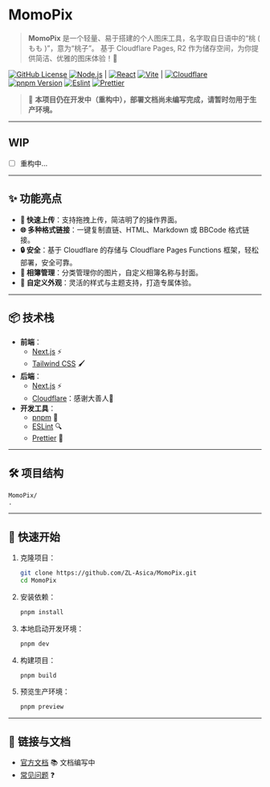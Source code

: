 # MomoPix

> **MomoPix** 是一个轻量、易于搭建的个人图床工具，名字取自日语中的“桃 ( もも )”，意为“桃子”。
> 基于 Cloudflare Pages, R2 作为储存空间，为你提供简洁、优雅的图床体验！🎉

[![GitHub License][license-badge]][license-link]
[![Node.js][node-badge]][node-link] |
[![React][react-badge]][react-link]
[![Vite][vite-badge]][vite-link] |
[![Cloudflare][cloudflare-badge]][cloudflare-link]
[![pnpm Version][pnpm-badge]][pnpm-link]
[![Eslint][eslint-badge]][eslint-link]
[![Prettier][prettier-badge]][prettier-link]

> 🚧 **本项目仍在开发中（重构中），部署文档尚未编写完成，请暂时勿用于生产环境。**

---

## WIP

- [ ] 重构中...

---

## ✨ 功能亮点

- **📂 快速上传**：支持拖拽上传，简洁明了的操作界面。
- **🌐 多种格式链接**：一键复制直链、HTML、Markdown 或 BBCode 格式链接。
- **🔒 安全**：基于 Cloudflare 的存储与 Cloudflare Pages Functions 框架，轻松部署，安全可靠。
- **📸 相簿管理**：分类管理你的图片，自定义相簿名称与封面。
- **🎨 自定义外观**：灵活的样式与主题支持，打造专属体验。

---

## 📦 技术栈

- **前端**：
  - [Next.js](https://nextjs.org/) ⚡
  - [Tailwind CSS](https://tailwindcss.com/) 🖌️
- **后端**：
  - [Next.js](https://nextjs.org/) ⚡
  - [Cloudflare](https://www.cloudflare.com/)：感谢大善人🙏
- **开发工具**：
  - [pnpm](https://pnpm.io/) 🚀
  - [ESLint][eslint-link] 🔍
  - [Prettier][prettier-link] 🎨

---

## 🛠️ 项目结构

```plaintext
MomoPix/
.
```

---

## 🚀 快速开始

1. 克隆项目：

   ```bash
   git clone https://github.com/ZL-Asica/MomoPix.git
   cd MomoPix
   ```

2. 安装依赖：

   ```bash
   pnpm install
   ```

3. 本地启动开发环境：

   ```bash
   pnpm dev
   ```

4. 构建项目：

   ```bash
   pnpm build
   ```

5. 预览生产环境：

   ```bash
   pnpm preview
   ```

---

## 🔗 链接与文档

- [官方文档](https://github.com/ZL-Asica/MomoPix/README.md) 📚 文档编写中
- [常见问题](https://github.com/ZL-Asica/MomoPix/issues) ❓
<!-- - [贡献指南](https://github.com/ZL-Asica/MomoPix/blob/main/CONTRIBUTING.md) 🛠️ -->

<!-- Badges -->

[cloudflare-badge]: https://img.shields.io/badge/Cloudflare-F38020?logo=Cloudflare&logoColor=white
[cloudflare-link]: https://www.cloudflare.com/
[eslint-badge]: https://img.shields.io/badge/eslint-4B32C3?logo=eslint&logoColor=white
[eslint-link]: https://www.npmjs.com/package/eslint-config-zl-asica
[license-badge]: https://img.shields.io/github/license/ZL-Asica/MomoPix
[license-link]: https://github.com/ZL-Asica/MomoPix/blob/main/LICENSE
[node-badge]: https://img.shields.io/badge/node%3E=18.18-339933?logo=node.js&logoColor=white
[node-link]: https://nodejs.org/
[pnpm-badge]: https://img.shields.io/github/package-json/packageManager/ZL-Asica/MomoPix?label=&logo=pnpm&logoColor=fff&color=F69220
[pnpm-link]: https://pnpm.io/
[prettier-badge]: https://img.shields.io/badge/Prettier-F7B93E?logo=Prettier&logoColor=white
[prettier-link]: https://www.npmjs.com/package/@zl-asica/prettier-config
[react-badge]: https://img.shields.io/badge/React-%2320232a.svg?logo=react&logoColor=%2361DAFB
[react-link]: https://react.dev/
[vite-badge]: https://img.shields.io/badge/Vite-646CFF?logo=vite&logoColor=fff
[vite-link]: https://vite.dev/
